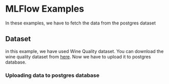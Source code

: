 # MLFlow Examples

In these examples, we have to fetch the data from the postgres dataset

## Dataset

in this example, we have used Wine Quality dataset. You can download the wine quality dataset from [here](http://archive.ics.uci.edu/ml/machine-learning-databases/wine-quality/winequality-red.csv). Now we have to upload it to postgres database. 

### Uploading data to postgres database
